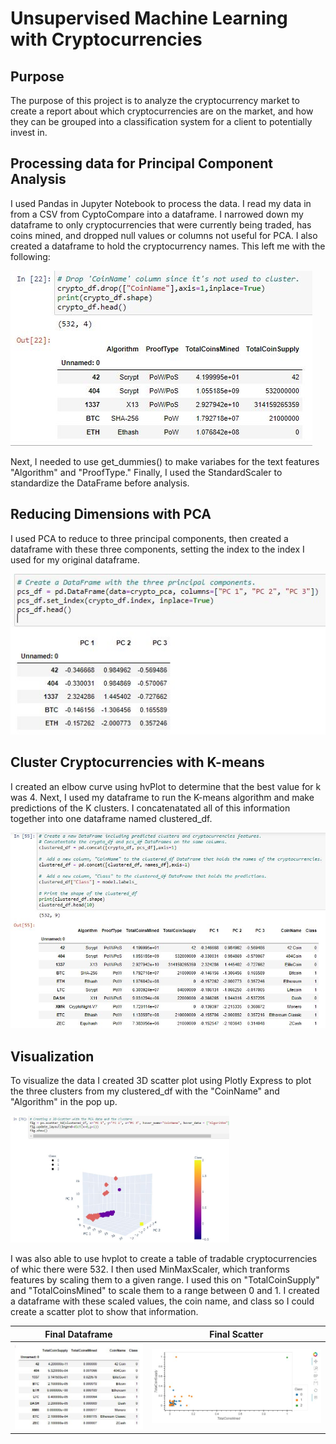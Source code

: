 # Unsupervised Machine Learning with Cryptocurrencies

## Purpose
The purpose of this project is to analyze the cryptocurrency market to create a report about which cryptocurrencies are on the market, and how they can be grouped into a classification system for a client to potentially invest in. 

## Processing data for Principal Component Analysis

I used Pandas in Jupyter Notebook to process the data. I read my data in from a CSV from CyptoCompare into a dataframe. I narrowed down my dataframe to only cryptocurrencies that were currently being traded, has coins mined, and dropped null values or columns not useful for PCA. I also created a dataframe to hold the cryptocurrency names. This left me with the following: 

![](df.JPG)

Next, I needed to use get_dummies() to make variabes for the text features "Algorithm" and "ProofType." Finally, I used the StandardScaler to standardize the DataFrame before analysis. 

## Reducing Dimensions with PCA
I used PCA to reduce to three principal components, then created a dataframe with these three components, setting the index to the index I used for my original dataframe.

![](PCA_df.JPG)

## Cluster Cryptocurrencies with K-means
I created an elbow curve using hvPlot to determine that the best value for k was 4. Next, I used my dataframe to run the K-means algorithm and make predictions of the K clusters. I concatenatated all of this information together into one dataframe named clustered_df.

![](clustered_df.JPG)

## Visualization 
To visualize the data I created 3D scatter plot using Plotly Express to plot the three clusters from my clustered_df with the "CoinName" and "Algorithm" in the pop up. 

[<img src="3dscatter.JPG" width="350"/>](3dscatter.JPG)




I was also able to use hvplot to create a table of tradable cryptocurrencies of whic there were 532. I then used MinMaxScaler, which tranforms features by scaling them to a given range. I used this on "TotalCoinSupply" and "TotalCoinsMined" to scale them to a range between 0 and 1. I created a dataframe with these scaled values, the coin name, and class so I could create a scatter plot to show that information.

Final Dataframe             |  Final Scatter
:-------------------------:|:-------------------------:
![](finaldf.JPG)  |  ![](finalscatter.JPG)

